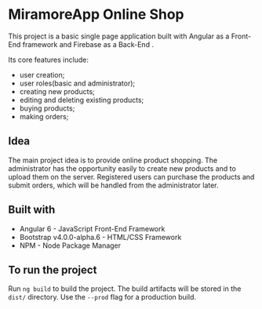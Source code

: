 # MiramoreApp Online Shop

This project is a basic single page application built with Angular as a Front-End framework and Firebase as a Back-End . 

Its core features include:

* user creation;
* user roles(basic and administrator);
* creating new products;
* editing and deleting existing products;
* buying products;
* making orders;

## Idea

The main project idea is to provide online product shopping. The administrator has the opportunity easily to create new products and to upload them on the server. Registered users can purchase the products and submit orders, which will be handled from the administrator later.
## Built with

* Angular 6 - JavaScript Front-End Framework
* Bootstrap v4.0.0-alpha.6 - HTML/CSS Framework
* NPM - Node Package Manager
## To run the project

Run `ng build` to build the project. The build artifacts will be stored in the `dist/` directory. Use the `--prod` flag for a production build.
